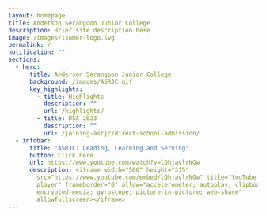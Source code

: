 ```yaml
---
layout: homepage
title: Anderson Serangoon Junior College
description: Brief site description here
image: /images/isomer-logo.svg
permalink: /
notification: ""
sections:
  - hero:
      title: Anderson Serangoon Junior College
      background: /images/ASRJC.gif
      key_highlights:
        - title: Highlights
          description: ""
          url: /highlights/
        - title: DSA 2023
          description: ""
          url: /joining-asrjc/direct-school-admission/
  - infobar:
      title: "ASRJC: Leading, Learning and Serving"
      button: Click here
      url: https://www.youtube.com/watch?v=lQhjavlrNGw
      description: <iframe width="560" height="315"
        src="https://www.youtube.com/embed/lQhjavlrNGw" title="YouTube video
        player" frameborder="0" allow="accelerometer; autoplay; clipboard-write;
        encrypted-media; gyroscope; picture-in-picture; web-share"
        allowfullscreen></iframe>
---
```

